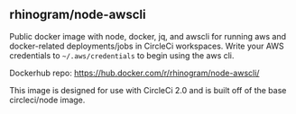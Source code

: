 ## rhinogram/node-awscli
Public docker image with node, docker, jq, and awscli for running aws and docker-related deployments/jobs in CircleCi workspaces. Write your AWS credentials to `~/.aws/credentials`
to begin using the aws cli.

Dockerhub repo: https://hub.docker.com/r/rhinogram/node-awscli/

This image is designed for use with CircleCi 2.0 and is built off of the base circleci/node image.
